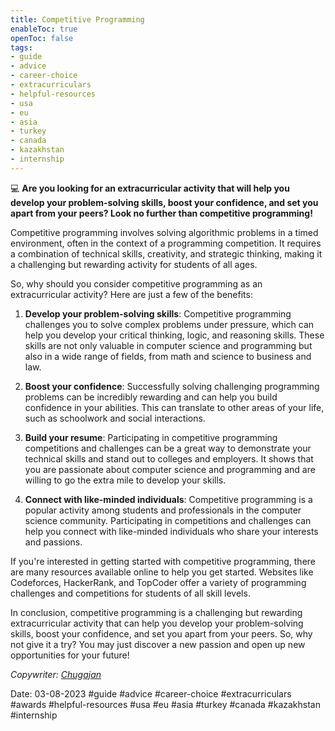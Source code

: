 ```yaml
---
title: Competitive Programming
enableToc: true
openToc: false
tags:
- guide
- advice
- career-choice
- extracurriculars
- helpful-resources
- usa
- eu
- asia
- turkey
- canada
- kazakhstan
- internship
---
```




💻 **Are you looking for an extracurricular activity that will help you develop your problem-solving skills, boost your confidence, and set you apart from your peers? Look no further than competitive programming!**

Competitive programming involves solving algorithmic problems in a timed environment, often in the context of a programming competition. It requires a combination of technical skills, creativity, and strategic thinking, making it a challenging but rewarding activity for students of all ages.

So, why should you consider competitive programming as an extracurricular activity? Here are just a few of the benefits:

1. **Develop your problem-solving skills**: Competitive programming challenges you to solve complex problems under pressure, which can help you develop your critical thinking, logic, and reasoning skills. These skills are not only valuable in computer science and programming but also in a wide range of fields, from math and science to business and law.
    
2. **Boost your confidence**: Successfully solving challenging programming problems can be incredibly rewarding and can help you build confidence in your abilities. This can translate to other areas of your life, such as schoolwork and social interactions.
    
3. **Build your resume**: Participating in competitive programming competitions and challenges can be a great way to demonstrate your technical skills and stand out to colleges and employers. It shows that you are passionate about computer science and programming and are willing to go the extra mile to develop your skills.
    
4. **Connect with like-minded individuals**: Competitive programming is a popular activity among students and professionals in the computer science community. Participating in competitions and challenges can help you connect with like-minded individuals who share your interests and passions.
    

If you're interested in getting started with competitive programming, there are many resources available online to help you get started. Websites like Codeforces, HackerRank, and TopCoder offer a variety of programming challenges and competitions for students of all skill levels.

In conclusion, competitive programming is a challenging but rewarding extracurricular activity that can help you develop your problem-solving skills, boost your confidence, and set you apart from your peers. So, why not give it a try? You may just discover a new passion and open up new opportunities for your future!

_Copywriter: [Chugajan](https://t.me/Chugajan)_

Date: 03-08-2023
#guide 
#advice
#career-choice
#extracurriculars
#awards
#helpful-resources
#usa
#eu
#asia
#turkey
#canada
#kazakhstan
#internship 











